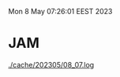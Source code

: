 Mon  8 May 07:26:01 EEST 2023
# JAM
<a href='./cache/202305/08_07.log'>./cache/202305/08_07.log</a>
